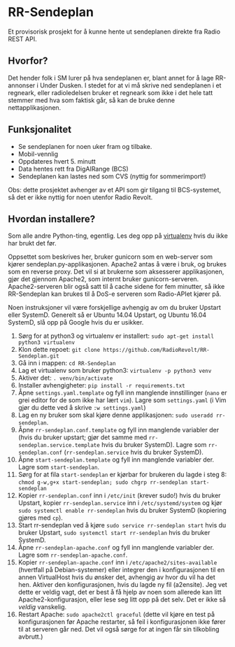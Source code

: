 # RR-Sendeplan

Et provisorisk prosjekt for å kunne hente ut sendeplanen direkte fra Radio REST API.

## Hvorfor?

Det hender folk i SM lurer på hva sendeplanen er, blant annet for å lage RR-annonser
i Under Dusken. I stedet for at vi må skrive ned sendeplanen i et regneark, eller
radioledelsen bruker et regneark som ikke i det hele tatt stemmer med hva som
faktisk går, så kan de bruke denne nettapplikasjonen.

## Funksjonalitet

* Se sendeplanen for noen uker fram og tilbake.
* Mobil-vennlig
* Oppdateres hvert 5. minutt
* Data hentes rett fra DigAIRange (BCS)
* Sendeplanen kan lastes ned som CVS (nyttig for sommerimport!)

Obs: dette prosjektet avhenger av et API som gir tilgang til BCS-systemet,
så det er ikke nyttig for noen utenfor Radio Revolt.

## Hvordan installere?

Som alle andre Python-ting, egentlig. Les deg opp på [virtualenv](http://docs.python-guide.org/en/latest/dev/virtualenvs/)
hvis du ikke har brukt det før.

Oppsettet som beskrives her, bruker gunicorn som en web-server som kjører sendeplan.py-applikasjonen.
Apache2 antas å være i bruk, og brukes som en reverse proxy. Det vil si at brukerne som aksesserer
applikasjonen, gjør det gjennom Apache2, som internt bruker gunicorn-serveren. Apache2-serveren blir
også satt til å cache sidene for fem minutter, så ikke RR-Sendeplan kan brukes til å DoS-e serveren
som Radio-APIet kjører på.

Noen instruksjoner vil være forskjellige avhengig av om du bruker Upstart eller SystemD.
Generelt så er Ubuntu 14.04 Upstart, og Ubuntu 16.04 SystemD, slå opp på Google hvis du
er usikker.

1.  Sørg for at python3 og virtualenv er installert: `sudo apt-get install python3 virtualenv`
2.  Klon dette repoet: `git clone https://github.com/RadioRevolt/RR-Sendeplan.git`
3.  Gå inn i mappen: `cd RR-Sendeplan`
4.  Lag et virtualenv som bruker python3: `virtualenv -p python3 venv`
5.  Aktiver det: `. venv/bin/activate`
6.  Installer avhengigheter: `pip install -r requirements.txt`
7.  Åpne `settings.yaml.template` og fyll inn manglende innstillinger (`nano` er grei editor for de som ikke har lært `vim`). Lagre som `settings.yaml`
    (i Vim gjør du dette ved å skrive `:w settings.yaml`)
8.  Lag en ny bruker som skal kjøre denne applikasjonen: `sudo useradd rr-sendeplan`.
9.  Åpne `rr-sendeplan.conf.template` og fyll inn manglende variabler der (hvis 
    du bruker upstart; gjør det samme med `rr-sendeplan.service.template` hvis du bruker 
    SystemD). Lagre som `rr-sendeplan.conf` (`rr-sendeplan.service` hvis du bruker SystemD).
10. Åpne `start-sendeplan.template` og fyll inn manglende variabler der. Lagre som `start-sendeplan`.
11. Sørg for at fila `start-sendeplan` er kjørbar for brukeren du lagde i steg 8: `chmod g-w,g+x start-sendeplan; sudo chgrp rr-sendeplan start-sendeplan`
12. Kopier `rr-sendeplan.conf` inn i `/etc/init` (krever sudo!) hvis du bruker Upstart,
    kopier `rr-sendeplan.service` inn i `/etc/systemd/system` og kjør `sudo systemctl enable rr-sendeplan` hvis du bruker SystemD (kopiering gjøres med `cp`).
13. Start rr-sendeplan ved å kjøre `sudo service rr-sendeplan start` hvis du bruker Upstart, `sudo systemctl start rr-sendeplan` hvis du bruker SystemD.
14. Åpne `rr-sendeplan-apache.conf` og fyll inn manglende variabler der. Lagre som `rr-sendeplan-apache.conf`.
15. Kopier `rr-sendeplan-apache.conf` inn i `/etc/apache2/sites-available` (hvertfall på Debian-systemer) eller integrer den i konfigurasjonen
    til en annen VirtualHost hvis du ønsker det, avhengig av hvor du vil ha det hen. Aktiver den konfigurasjonen, hvis du lagde ny fil (a2ensite).
    Jeg vet dette er veldig vagt, det er best å få hjelp av noen som allerede kan litt Apache2-konfigurasjon, eller lese seg litt opp
    på det selv. Det er ikke så _veldig_ vanskelig.
16. Restart Apache: `sudo apache2ctl graceful` (dette vil kjøre en test på konfigurasjonen før Apache restarter, så feil i konfigurasjonen
    ikke fører til at serveren går ned. Det vil også sørge for at ingen får sin tilkobling avbrutt.)

